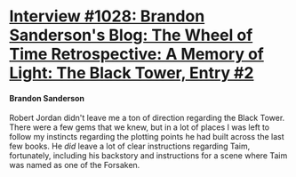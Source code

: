 # [Interview #1028: Brandon Sanderson's Blog: The Wheel of Time Retrospective: A Memory of Light: The Black Tower, Entry #2](https://www.theoryland.com/intvmain.php?i=1028#2)

#### Brandon Sanderson

Robert Jordan didn't leave me a ton of direction regarding the Black Tower. There were a few gems that we knew, but in a lot of places I was left to follow my instincts regarding the plotting points he had built across the last few books. He
*did*
leave a lot of clear instructions regarding Taim, fortunately, including his backstory and instructions for a scene where Taim was named as one of the Forsaken.


